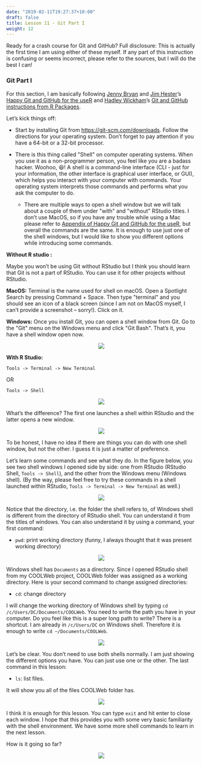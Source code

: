 ```yaml
---
date: "2019-02-11T19:27:37+10:00"
draft: false
title: Lesson 11 - Git Part I
weight: 12
---
```


Ready for a crash course for Git and GitHub? Full disclosure: This is actually the first time I am using either of these myself. If any part of this instruction is confusing or seems incorrect, please refer to the sources, but I will do the best I can!

### Git Part I

For this section, I am basically following [Jenny Bryan](https://jennybryan.org/) and [Jim Hester](https://www.jimhester.com/)’s [Happy Git and GitHub for the useR](https://happygitwithr.com/) and [Hadley Wickham](http://hadley.nz/)’s [Git and GitHub instructions from R Packages](http://r-pkgs.had.co.nz/git.html#git-init). 

Let’s kick things off:       

- Start by installing Git from <https://git-scm.com/downloads>. Follow the directions for your operating system. Don’t forget to pay attention if you have a 64-bit or a 32-bit processor.

- There is this thing called "Shell" on computer operating systems. When you use it as a non-programmer person, you feel like you are a badass hacker. Woohoo, :satisfied:! A shell is a command-line interface (CLI - just for your information, the other interface is graphical user interface, or GUI), which helps you interact with your computer with commands. Your operating system interprets those commands and performs what you ask the computer to do.    

   + There are multiple ways to open a shell window but we will talk about a couple of them under "with" and "without" RStudio titles.   I don’t use MacOS, so if you have any trouble while using a Mac please refer to [Appendix of Happy Git and GitHub for the useR](https://happygitwithr.com/shell.html#shell), but overall the commands are the same. It is enough to use just one of the shell windows, but I would like to show you different options while introducing some commands. 

__Without R studio :__

Maybe you won’t be using Git without RStudio but I think you should learn that Git is not a part of RStudio. You can use it for other projects without RStudio.
  
__MacOS:__ Terminal is the name used for shell on macOS. Open a Spotlight Search by pressing Command + Space. Then type "terminal" and you should see an icon of a black screen (since I am not on MacOS myself, I can’t provide a screenshot – sorry!). Click on it.    

__Windows:__ Once you install Git, you can open a shell window from Git. Go to the "Git" menu on the Windows menu and click "Git Bash". That’s it, you have a shell window open now.

  <p align="center">
  <img src="/img/25_deploy5.png">
  </p>

__With R Studio:__ 

`Tools -> Terminal -> New Terminal` 

  OR

`Tools -> Shell` 

  <p align="center">
  <img src="/img/25_deploy6.png">
  </p>

What’s the difference? The first one launches a shell within RStudio and the latter opens a new window.

  <p align="center">
  <img src="/img/25_deploy7.png">
  </p>

To be honest, I have no idea if there are things you can do with one shell window, but not the other. I guess it is just a matter of preference. 

Let’s learn some commands and see what they do. In the figure below, you see two shell windows I opened side by side: one from RStudio (RStudio Shell, `Tools -> Shell`), and the other from the Windows menu (Windows shell). (By the way, please feel free to try these commands in a shell launched within RStudio, `Tools -> Terminal -> New Terminal` as well.) 

  <p align="center">
  <img src="/img/25_deploy8.png">
  </p>

Notice that the directory, i.e. the folder the shell refers to, of Windows shell is different from the directory of RStudio shell. You can understand it from the titles of windows. You can also understand it by using a command, your first command:

- `pwd`: print working directory (funny, I always thought that it was present working directory)

 <p align="center">
<img src="/img/25_deploy9.png">
</p>

Windows shell has `Documents` as a directory. Since I opened RStudio shell from my COOLWeb project, COOLWeb folder was assigned as a working directory. Here is your second command to change assigned directories: 

- `cd`: change directory 

I will change the working directory of Windows shell by typing `cd /c/Users/DC/Documents/COOLWeb`. You need to write the path you have in your computer. Do you feel like this is a super long path to write? There is a shortcut. I am already in `/c/Users/DC` on Windows shell. Therefore it is enough to write `cd ~/Documents/COOLWeb`.

  <p align="center">
  <img src="/img/26_deploy10.png">
  </p>
  
Let’s be clear. You don’t need to use both shells normally. I am just showing the different options you have. You can just use one or the other. The last command in this lesson:

- `ls`: list files. 

It will show you all of the files COOLWeb folder has.

  <p align="center">
  <img src="/img/26_deploy11.png">
  </p>

I think it is enough for this lesson. You can type `exit` and hit enter to close each window. I hope that this provides you with some very basic familiarity with the shell environment. We have some more shell commands to learn in the next lesson. 

How is it going so far?

  <p align="center">
    <img src="https://media.giphy.com/media/MHTYoP3edbbfW/giphy.gif">
  </p>
